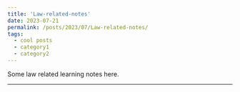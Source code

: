 ```yaml
---
title: 'Law-related-notes'
date: 2023-07-21
permalink: /posts/2023/07/Law-related-notes/
tags:
  - cool posts
  - category1
  - category2
---
```


Some law related learning notes here.






------

